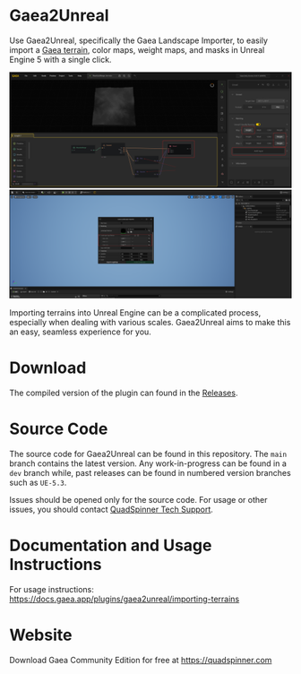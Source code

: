 # Gaea2Unreal

Use Gaea2Unreal, specifically the Gaea Landscape Importer, to easily import a [Gaea terrain](https://quadspinner.com), color maps, weight maps, and masks in Unreal Engine 5 with a single click.

![Unreal Export](screenshots/ue_export.png)
![Unreal Import](screenshots/ue_import.png)

Importing terrains into Unreal Engine can be a complicated process, especially when dealing with various scales. Gaea2Unreal aims to make this an easy, seamless experience for you.

# Download 
The compiled version of the plugin can found in the [Releases](https://github.com/QuadSpinner/Gaea2Unreal/releases).

# Source Code
The source code for Gaea2Unreal can be found in this repository. The `main` branch contains the latest version. Any work-in-progress can be found in a `dev` branch while, past releases can be found in numbered version branches such as `UE-5.3`.

Issues should be opened only for the source code. For usage or other issues, you should contact [QuadSpinner Tech Support](https://quadspinner.com/support).

# Documentation and Usage Instructions
For usage instructions: https://docs.gaea.app/plugins/gaea2unreal/importing-terrains

# Website
Download Gaea Community Edition for free at https://quadspinner.com 
